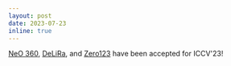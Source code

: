 ```yaml
---
layout: post
date: 2023-07-23
inline: true
---
```


[NeO 360](https://zubair-irshad.github.io/projects/neo360.html), [DeLiRa](https://arxiv.org/abs/2304.02797), and [Zero123](https://zero123.cs.columbia.edu/) have been accepted for ICCV'23!
